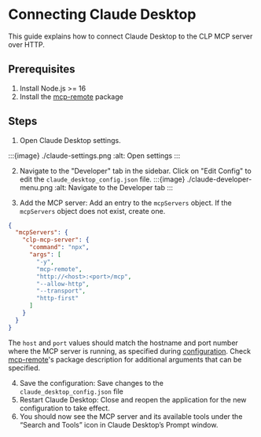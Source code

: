# Connecting Claude Desktop

This guide explains how to connect Claude Desktop to the CLP MCP server over HTTP.

## Prerequisites

1. Install Node.js >= 16 
2. Install the [mcp-remote] package 

## Steps

1. Open Claude Desktop settings.

:::{image} ./claude-settings.png
:alt: Open settings
:::

2. Navigate to the "Developer" tab in the sidebar. Click on "Edit Config" to edit the `claude_desktop_config.json` file.
:::{image} ./claude-developer-menu.png
:alt: Navigate to the Developer tab
:::

3. Add the MCP server: Add an entry to the `mcpServers` object. If the `mcpServers` object does not exist, create one.

```json
{
  "mcpServers": {
    "clp-mcp-server": {
      "command": "npx",
      "args": [
        "-y",
        "mcp-remote",
        "http://<host>:<port>/mcp",
        "--allow-http",
        "--transport",
        "http-first"
      ]
    }
  }
}
```
The `host` and `port` values should match the hostname and port number where the MCP server is running, as specified during [configuration](../guides-mcp-server/index.md#starting-mcp-server). Check [mcp-remote]'s package description for additional arguments that can be specified.

4. Save the configuration: Save changes to the `claude_desktop_config.json` file
5. Restart Claude Desktop: Close and reopen the application for the new configuration to take effect.
6. You should now see the MCP server and its available tools under the “Search and Tools” icon in Claude Desktop’s Prompt window.

[mcp-remote]: https://www.npmjs.com/package/mcp-remote
